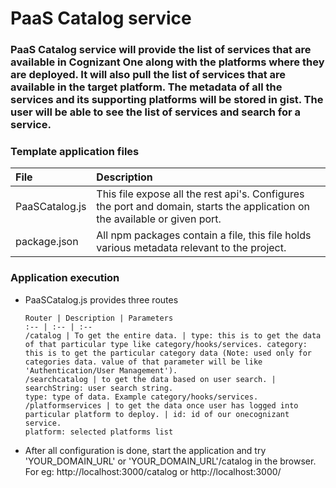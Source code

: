 # PaaS Catalog service

### PaaS Catalog service will provide the list of services that are available in Cognizant One along with the platforms where they are deployed. It will also pull the list of services that are available in the target platform. The metadata of all the services and its supporting platforms will be stored in gist. The user will be able to see the list of services and search for a service.

### Template application files

File | Description
:-- | :-- 
PaaSCatalog.js | This file expose all the rest api's. Configures the port and domain, starts the application on the available or given port.
package.json | All npm packages contain a file, this file holds various metadata relevant to the project.

### Application execution

- PaaSCatalog.js provides three routes

      Router | Description | Parameters
      :-- | :-- | :-- 
      /catalog | To get the entire data. | type: this is to get the data of that particular type like category/hooks/services. category: this is to get the particular category data (Note: used only for categories data. value of that parameter will be like 'Authentication/User Management').
      /searchcatalog | to get the data based on user search. | searchString: user search string.
      type: type of data. Example category/hooks/services.
      /platformservices | to get the data once user has logged into particular platform to deploy. | id: id of our onecognizant service.
      platform: selected platforms list

- After all configuration is done, start the application and try 'YOUR_DOMAIN_URL' or 'YOUR_DOMAIN_URL'/catalog in the browser. For eg: http://localhost:3000/catalog or http://localhost:3000/
